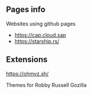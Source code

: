 ## Pages info

Websites using github pages

- https://cap.cloud.sap
- https://starship.rs/



## Extensions


https://ohmyz.sh/

Themes for 
Robby Russell 
Gozilla 